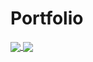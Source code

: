 # Portfolio
<a href="https://github.com/OleksandrVasylchuk/-Resume">
  <img align="center" src="https://github-readme-stats.vercel.app/api/pin/?username=OleksandrVasylchuk&repo=-Resume" />
</a>
<a href="https://github.com/OleksandrVasylchuk/-Resume">
  <img align="center" src="https://github-readme-stats.vercel.app/api/pin/?username=OleksandrVasylchuk&repo=-Resume" />
</a>

